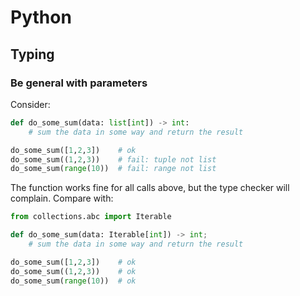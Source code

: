 # Python

## Typing

### Be general with parameters

Consider:

```python
def do_some_sum(data: list[int]) -> int:
    # sum the data in some way and return the result

do_some_sum([1,2,3])    # ok
do_some_sum((1,2,3))    # fail: tuple not list
do_some_sum(range(10))  # fail: range not list
```

The function works fine for all calls above, but the type checker will
complain. Compare with:

```python
from collections.abc import Iterable

def do_some_sum(data: Iterable[int]) -> int;
    # sum the data in some way and return the result

do_some_sum([1,2,3])    # ok
do_some_sum((1,2,3))    # ok
do_some_sum(range(10))  # ok
```
